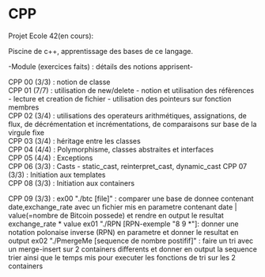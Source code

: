 # CPP

Projet Ecole 42(en cours):

Piscine de c++, apprentissage des bases de ce langage.

-Module (exercices faits) : détails des notions apprisent-

CPP 00 (3/3) : notion de classe                                                                                                                  
CPP 01 (7/7) : utilisation de new/delete - notion et utilisation des réfèrences - lecture et creation de fichier - utilisation des pointeurs sur fonction membres                                                                                                                                               
CPP 02 (3/4) : utilisations des operateurs arithmétiques, assignations, de flux, de décrémentation et incrémentations, de comparaisons sur base de la virgule fixe                                                                                                                                         
CPP 03 (3/4) : héritage entre les classes                                                                                                              
CPP 04 (4/4) : Polymorphisme, classes abstraites et interfaces                                                                                        
CPP 05 (4/4) :  Exceptions                                                                                                                              
CPP 06 (3/3) : Casts - static_cast, reinterpret_cast, dynamic_cast
CPP 07 (3/3) : Initiation aux templates                                                                             
CPP 08 (3/3) : Initiation aux containers                                                                            

CPP 09 (3/3) : ex00 "./btc [file]" : comparer une base de donnee contenant date,exchange_rate avec un fichier mis en parametre contenant date | value(=nombre de Bitcoin possede) 
			et rendre en output le resultat exchange_rate * value
	    ex01 "./RPN [RPN-exemple "8 9 *"]: donner une notation polonaise inverse (RPN) en parametre et donner le resultat en output
	    ex02 "./PmergeMe [sequence de nombre postifif]" : faire un tri avec un merge-insert sur 2 containers differents et donner en output la sequence trier ainsi que le temps mis pour executer les fonctions de tri sur les 2 containers
